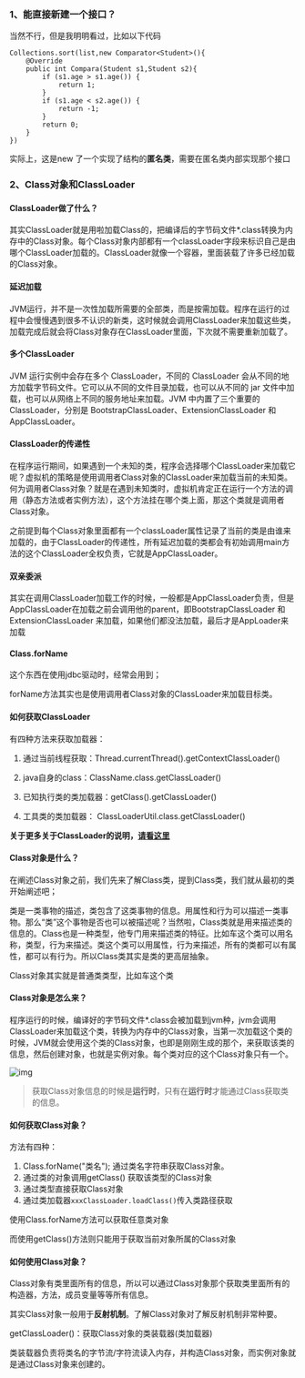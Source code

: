 ### 1、能直接新建一个接口？

当然不行，但是我明明看过，比如以下代码

```
Collections.sort(list,new Comparator<Student>(){
	@Override
	public int Compara(Student s1,Student s2){
		if (s1.age > s1.age()) {
            return 1;
        }
        if (s1.age < s2.age()) {
            return -1;
        }
        return 0;
	}
})
```

实际上，这是new 了一个实现了结构的**匿名类**，需要在匿名类内部实现那个接口



### 2、Class对象和ClassLoader

#### ClassLoader做了什么？

其实ClassLoader就是用啦加载Class的，把编译后的字节码文件*.class转换为内存中的Class对象。每个Class对象内部都有一个classLoader字段来标识自己是由哪个ClassLoader加载的。ClassLoader就像一个容器，里面装载了许多已经加载的Class对象。

#### 延迟加载

JVM运行，并不是一次性加载所需要的全部类，而是按需加载。程序在运行的过程中会慢慢遇到很多不认识的新类，这时候就会调用ClassLoader来加载这些类，加载完成后就会将Class对象存在ClassLoader里面，下次就不需要重新加载了。

#### 多个ClassLoader

JVM 运行实例中会存在多个 ClassLoader，不同的 ClassLoader 会从不同的地方加载字节码文件。它可以从不同的文件目录加载，也可以从不同的 jar 文件中加载，也可以从网络上不同的服务地址来加载。JVM 中内置了三个重要的 ClassLoader，分别是 BootstrapClassLoader、ExtensionClassLoader 和 AppClassLoader。

#### ClassLoader的传递性

在程序运行期间，如果遇到一个未知的类，程序会选择哪个ClassLoader来加载它呢？虚拟机的策略是使用调用者Class对象的ClassLoader来加载当前的未知类。何为调用者Class对象？就是在遇到未知类时，虚拟机肯定正在运行一个方法的调用（静态方法或者实例方法），这个方法挂在哪个类上面，那这个类就是调用者Class对象。

之前提到每个Class对象里面都有一个classLoader属性记录了当前的类是由谁来加载的，由于ClassLoader的传递性，所有延迟加载的类都会有初始调用main方法的这个ClassLoader全权负责，它就是AppClassLoader。

#### 双亲委派

其实在调用ClassLoader加载工作的时候，一般都是AppClassLoader负责，但是AppClassLoader在加载之前会调用他的parent，即BootstrapClassLoader 和 ExtensionClassLoader 来加载，如果他们都没法加载，最后才是AppLoader来加载

#### Class.forName

这个东西在使用jdbc驱动时，经常会用到；

forName方法其实也是使用调用者Class对象的ClassLoader来加载目标类。

#### 如何获取ClassLoader

有四种方法来获取加载器：

1. 通过当前线程获取：Thread.currentThread().getContextClassLoader()

2. java自身的class：ClassName.class.getClassLoader()

3. 已知执行类的类加载器：getClass().getClassLoader()
4. 工具类的类加载器： ClassLoaderUtil.class.getClassLoader()

**关于更多关于ClassLoader的说明，[请看这里](https://zhuanlan.zhihu.com/p/51374915)**

#### Class对象是什么？

在阐述Class对象之前，我们先来了解Class类，提到Class类，我们就从最初的类开始阐述吧；

类是一类事物的描述，类包含了这类事物的信息。用属性和行为可以描述一类事物。那么“类”这个事物是否也可以被描述呢？当然啦，Class类就是用来描述类的信息的。Class也是一种类型，他专门用来描述类的特征。比如车这个类可以用名称，类型，行为来描述。类这个类可以用属性，行为来描述，所有的类都可以有属性，都可以有行为。所以Class类其实是类的更高层抽象。

Class对象其实就是普通类类型，比如车这个类

#### Class对象是怎么来？

程序运行的时候，编译好的字节码文件*.class会被加载到jvm种，jvm会调用ClassLoader来加载这个类，转换为内存中的Class对象，当第一次加载这个类的时候，JVM就会使用这个类的Class对象，也即是刚刚生成的那个，来获取该类的信息，然后创建对象，也就是实例对象。每个类对应的这个Class对象只有一个。

![img](https://pic3.zhimg.com/80/v2-0d24cf12eb6a76b71362f147f5560d5a_720w.jpg)

> 获取Class对象信息的时候是**运行时**，只有在**运行时**才能通过Class获取类的信息。

#### 如何获取Class对象？

方法有四种：

1. Class.forName("类名"); 通过类名字符串获取Class对象。
2. 通过类的对象调用getClass() 获取该类型的Class对象
3. 通过类型直接获取Class对象
4. 通过类加载器`xxxClassLoader.loadClass()`传入类路径获取

使用Class.forName方法可以获取任意类对象

而使用getClass()方法则只能用于获取当前对象所属的Class对象 

#### 如何使用Class对象？

Class对象有类里面所有的信息，所以可以通过Class对象那个获取类里面所有的构造器，方法，成员变量等等所有信息。

其实Class对象一般用于**反射机制**。了解Class对象对了解反射机制非常种要。

getClassLoader()：获取Class对象的类装载器(类加载器)

类装载器负责将类名的字节流/字符流读入内存，并构造Class对象，而实例对象就是通过Class对象来创建的。


